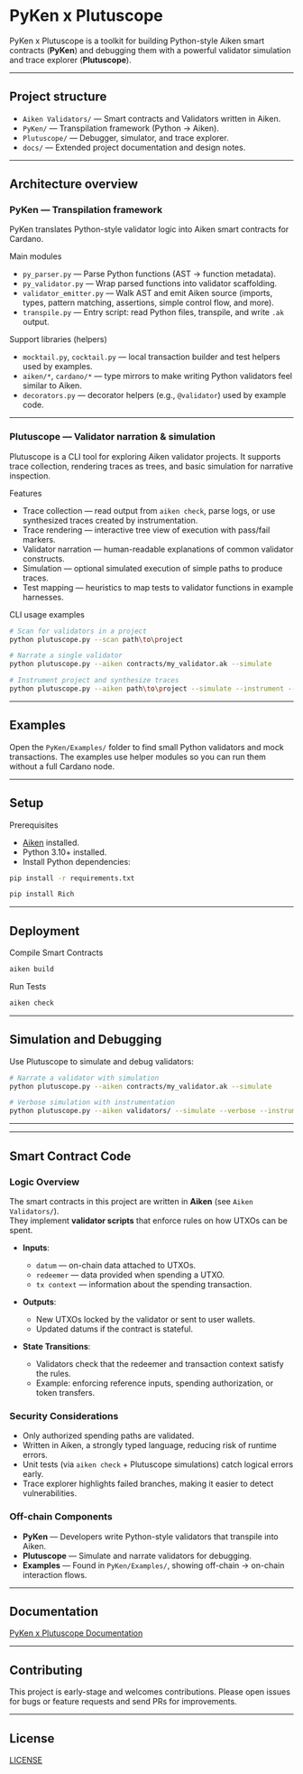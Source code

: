 # PyKen x Plutuscope

PyKen x Plutuscope is a toolkit for building Python-style Aiken smart contracts (**PyKen**) and debugging them with a powerful validator simulation and trace explorer (**Plutuscope**).

---

## Project structure

- `Aiken Validators/` — Smart contracts and Validators written in Aiken.
- `PyKen/` — Transpilation framework (Python → Aiken).
- `Plutuscope/` — Debugger, simulator, and trace explorer.
- `docs/` — Extended project documentation and design notes.

---

## Architecture overview

### PyKen — Transpilation framework

PyKen translates Python-style validator logic into Aiken smart contracts for Cardano.

Main modules

- `py_parser.py` — Parse Python functions (AST → function metadata).
- `py_validator.py` — Wrap parsed functions into validator scaffolding.
- `validator_emitter.py` — Walk AST and emit Aiken source (imports, types, pattern matching, assertions, simple control flow, and more).
- `transpile.py` — Entry script: read Python files, transpile, and write `.ak` output.

Support libraries (helpers)

- `mocktail.py`, `cocktail.py` — local transaction builder and test helpers used by examples.
- `aiken/*`, `cardano/*` — type mirrors to make writing Python validators feel similar to Aiken.
- `decorators.py` — decorator helpers (e.g., `@validator`) used by example code.

---

### Plutuscope — Validator narration & simulation

Plutuscope is a CLI tool for exploring Aiken validator projects. It supports trace collection, rendering traces as trees, and basic simulation for narrative inspection.

Features

- Trace collection — read output from `aiken check`, parse logs, or use synthesized traces created by instrumentation.
- Trace rendering — interactive tree view of execution with pass/fail markers.
- Validator narration — human-readable explanations of common validator constructs.
- Simulation — optional simulated execution of simple paths to produce traces.
- Test mapping — heuristics to map tests to validator functions in example harnesses.

CLI usage examples

```bash
# Scan for validators in a project
python plutuscope.py --scan path\to\project

# Narrate a single validator
python plutuscope.py --aiken contracts/my_validator.ak --simulate

# Instrument project and synthesize traces
python plutuscope.py --aiken path\to\project --simulate --instrument --verbose
```

---

## Examples

Open the `PyKen/Examples/` folder to find small Python validators and mock transactions. The examples use helper modules so you can run them without a full Cardano node.

---

## Setup

Prerequisites

- [Aiken](https://aiken-lang.org) installed.
- Python 3.10+ installed.
- Install Python dependencies:

```bash
pip install -r requirements.txt

pip install Rich
```

---

## Deployment

Compile Smart Contracts

```bash
aiken build
```

Run Tests

```bash
aiken check
```

---

## Simulation and Debugging

Use Plutuscope to simulate and debug validators:

```bash
# Narrate a validator with simulation
python plutuscope.py --aiken contracts/my_validator.ak --simulate

# Verbose simulation with instrumentation
python plutuscope.py --aiken validators/ --simulate --verbose --instrument
```

---

---

## Smart Contract Code

### Logic Overview

The smart contracts in this project are written in **Aiken** (see `Aiken Validators/`).  
They implement **validator scripts** that enforce rules on how UTXOs can be spent.

- **Inputs**:  
  - `datum` — on-chain data attached to UTXOs.  
  - `redeemer` — data provided when spending a UTXO.  
  - `tx context` — information about the spending transaction.  

- **Outputs**:  
  - New UTXOs locked by the validator or sent to user wallets.  
  - Updated datums if the contract is stateful.  

- **State Transitions**:  
  - Validators check that the redeemer and transaction context satisfy the rules.  
  - Example: enforcing reference inputs, spending authorization, or token transfers.

### Security Considerations

- Only authorized spending paths are validated.  
- Written in Aiken, a strongly typed language, reducing risk of runtime errors.  
- Unit tests (via `aiken check` + Plutuscope simulations) catch logical errors early.  
- Trace explorer highlights failed branches, making it easier to detect vulnerabilities.

### Off-chain Components

- **PyKen** — Developers write Python-style validators that transpile into Aiken.  
- **Plutuscope** — Simulate and narrate validators for debugging.  
- **Examples** — Found in `PyKen/Examples/`, showing off-chain → on-chain interaction flows.

---

## Documentation

[PyKen x Plutuscope Documentation](docs/PyKen_x_Plutuscope_Documentation.pdf)

---

## Contributing

This project is early-stage and welcomes contributions. Please open issues for bugs or feature requests and send PRs for improvements.

---

## License

[LICENSE](LICENSE)
